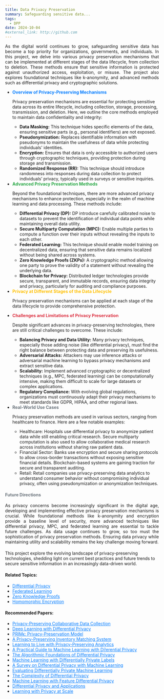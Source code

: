 ```yaml
---
title: Data Privacy Preservation 
summary: Safeguarding sensitive data...
tags: 
  - DPP
date: 2024-10-04
#external_link: http://github.com
---
```


<div class="research-section">
    <div style="text-align: justify;">
        <p>As the digital world continues to grow, safeguarding sensitive data has become a top priority for organizations, governments, and individuals. In this project, we delve into various privacy preservation mechanisms that can be implemented at different stages of the data lifecycle, from collection to deletion. These methods ensure that sensitive information is protected against unauthorized access, exploitation, or misuse. The project also explores foundational techniques like k-anonymity, and advanced methods such as differential privacy and cryptographic solutions.</p>
    </div>

<!--more-->

<ul class="project-steps">
        <li>
            <strong style="color: #007BFF;">Overview of Privacy-Preserving Mechanisms</strong>
            <p>Privacy preservation mechanisms are essential for protecting sensitive data across its entire lifecycle, including collection, storage, processing, transmission, and deletion. Here, we outline the core methods employed to maintain data confidentiality and integrity:</p>
            <ul class="sub-steps">
                <li><strong>Data Masking:</strong> This technique hides specific elements of the data, ensuring sensitive parts (e.g., personal identifiers) are not exposed.</li>
                <li><strong>Pseudonymization:</strong> Replaces identifiable information with pseudonyms to maintain the usefulness of data while protecting individuals' identities.</li>
                <li><strong>Encryption:</strong> Ensures that data is only accessible to authorized users through cryptographic techniques, providing protection during storage and transmission.</li>
                <li><strong>Randomized Response (RR):</strong> This technique should introduce randomness into responses during data collection to protect individuals’ privacy, typically used in surveys or sensitive inquiries.</li>
            </ul>
        </li>

<li>
            <strong style="color: #28A745;">Advanced Privacy Preservation Methods</strong>
            <p>Beyond the foundational techniques, there are more advanced privacy mechanisms to enhance protection, especially in the realm of machine learning and data processing. These methods include:</p>
            <ul class="sub-steps">
                <li><strong>Differential Privacy (DP):</strong> DP introduce carefully calibrated noise to datasets to prevent the identification of individual data points while maintaining overall data utility.</li>
                <li><strong>Secure Multiparty Computation (MPC):</strong> Enable multiple parties to compute a function over their inputs without revealing the inputs to each other.</li>
                <li><strong>Federated Learning:</strong> This technique should enable model training on decentralized data, ensuring that sensitive data remains localized without being shared across systems.</li>
                <li><strong>Zero Knowledge Proofs (ZKPs):</strong> A cryptographic method allowing one party to prove the validity of a statement without revealing the underlying data.</li>
                <li><strong>Blockchain for Privacy:</strong> Distributed ledger technologies provide secure, transparent, and immutable records, ensuring data integrity and privacy, particularly for auditing and compliance purposes.</li>
            </ul>
        </li>

<li>
            <strong style="color: #FFC107;">Privacy at Different Stages of the Data Lifecycle</strong>
            <p>Privacy preservation mechanisms can be applied at each stage of the data lifecycle to provide comprehensive protection.</p>
        </li>

<li>
            <strong style="color: #DC3545;">Challenges and Limitations of Privacy Preservation</strong>
            <p>Despite significant advances in privacy-preserving technologies, there are still critical challenges to overcome. These include:</p>
            <ul class="sub-steps">
                <li><strong>Balancing Privacy and Data Utility:</strong> Many privacy techniques, especially those adding noise (like differential privacy), must find the right balance between protecting data and preserving its usefulness.</li>
                <li><strong>Adversarial Attacks:</strong> Attackers may use inference attacks or adversarial machine learning to bypass privacy mechanisms and extract sensitive data.</li>
                <li><strong>Scalability:</strong> Implement advanced cryptographic or decentralized techniques (e.g., MPC, federated learning) can be computationally intensive, making them difficult to scale for large datasets or complex applications.</li>
                <li><strong>Regulatory Compliance:</strong> With evolving global regulations, organizations must continuously adapt their privacy mechanisms to meet standards like GDPR, HIPAA, and other regional laws.</li>
            </ul>
        </li>

<li>
            <strong style="color: #6C757D;">Real-World Use Cases</strong>
            <p>Privacy preservation methods are used in various sectors, ranging from healthcare to finance. Here are a few notable examples:</p>
            <ul class="skills-list">
                <li><span class="skill-name">Healthcare:</span> Hospitals use differential privacy to anonymize patient data while still enabling critical research. Secure multiparty computation is also used to allow collaborative medical research across institutions without sharing raw patient data.</li>
                <li><span class="skill-name">Financial Sector:</span> Banks use encryption and secure sharing protocols to allow cross-border transactions without exposing sensitive financial details. Blockchain-based systems are gaining traction for secure and transparent auditing.</li>
                <li><span class="skill-name">Retail:</span> Retail companies use privacy-preserving data analytics to understand consumer behavior without compromising individual privacy, often using pseudonymization or anonymization techniques.</li>
            </ul>
        </li>
    </ul>

<div style="text-align: justify;">
        <h4 style="color: #6C757D;">Future Directions</h4>
        <p>As privacy concerns become increasingly significant in the digital age, developing and implementing effective privacy preservation mechanisms is crucial. While foundational methods like k-anonymity and encryption provide a baseline level of security, more advanced techniques like differential privacy, MPC, and federated learning are essential to tackle future challenges. As data usage continues to grow, so too must the sophistication of privacy preservation methods. Ensuring data privacy while maintaining utility and scalability remains the key challenge moving forward.</p>
    </div>

<p style="margin-top: 20px;">This project explore the evolving landscape of privacy-preserving technologies, shedding light on current best practices and future trends to secure sensitive information in an increasingly data-driven world.</p>
</div>

<div style="margin-top: 20px;">
    <h4>Related Topics:</h4>
    <ul>
        <li><a href="https://hdsr.mitpress.mit.edu/pub/sl9we8gh/release/3" target="_blank" style="color: #007BFF;">Differential Privacy</a></li>
        <li><a href="https://federated.withgoogle.com" target="_blank" style="color: #007BFF;">Federated Learning</a></li>
        <li><a href="https://crypto.stanford.edu/pbc/notes/crypto/zk.html" target="_blank" style="color: #007BFF;">Zero Knowledge Proofs</a></li>
        <li><a href="https://www.internetsociety.org/resources/doc/2023/homomorphic-encryption/" target="_blank" style="color: #007BFF;">Homomorphic Encryption</a></li>
    </ul>
</div>

<div style="margin-top: 20px;">
    <h4>Recommended Papers:</h4>
    <ul>
        <li><a href="/Papers/pp1.pdf" target="_blank" style="color: #007BFF;">Privacy-Preserving Collaborative Data Collection</a></li>
        <li><a href="https://dl.acm.org/doi/10.1145/2976749.2978318" target="_blank" style="color: #007BFF;">Deep Learning with Differential Privacy</a></li>
        <li><a href="https://ieeexplore.ieee.org/document/10286086" target="_blank" style="color: #007BFF;">PRIMϵ: Privacy-Preservation Model</a></li>
        <li><a href="/Papers/pp2.pdf" target="_blank" style="color: #007BFF;">A Privacy-Preserving Inventory Matching System</a></li>
        <li><a href="/Papers/pp3.pdf" target="_blank" style="color: #007BFF;">Learning to Live with Privacy-Preserving Analytics</a></li>
        <li><a href="/Papers/pp4.pdf" target="_blank" style="color: #007BFF;">A Practical Guide to Machine Learning with Di!erential Privacy<a></li>
        <li><a href="/Papers/pp5.pdf" target="_blank" style="color: #007BFF;">The Algorithmic Foundations of Differential Privacy</a></li>
        <li><a href="/Papers/pp6.pdf" target="_blank" style="color: #007BFF;">Machine Learning with Differentially Private Labels</a></li>
        <li><a href="/Papers/pp7.pdf" target="_blank" style="color: #007BFF;">A Survey on Differential Privacy with Machine Learning</a></li>
        <li><a href="/Papers/pp8.pdf" target="_blank" style="color: #007BFF;">Evaluating Differentially Private Machine Learning</a></li>
        <li><a href="/Papers/pp9.pdf" target="_blank" style="color: #007BFF;">The Complexity of Differential Privacy</a></li>
        <li><a href="/Papers/pp10.pdf" target="_blank" style="color: #007BFF;">Machine Learning with Feature Differential Privacy</a></li>
        <li><a href="/Papers/pp11.pdf" target="_blank" style="color: #007BFF;">Differential Privacy and Applications</a></li>
        <li><a href="/Papers/pp12.pdf" target="_blank" style="color: #007BFF;">Learning with Privacy at Scale</a></li>
    </ul>
</div>

<!--more-->